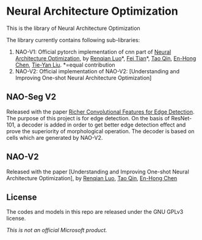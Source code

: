 # Neural Architecture Optimization
This is the library of Neural Architecture Optimization

The library currently contains following sub-libraries:
1. NAO-V1: Official pytorch implementation of cnn part of [Neural Architecture Optimization](https://arxiv.org/abs/1808.07233), by [Renqian Luo](http://home.ustc.edu.cn/~lrq)\*, [Fei Tian](https://ustctf.github.io/)\*, [Tao Qin](https://www.microsoft.com/en-us/research/people/taoqin/), [En-Hong Chen](http://staff.ustc.edu.cn/~cheneh/), [Tie-Yan Liu](https://www.microsoft.com/en-us/research/people/tyliu/). *=equal contribution
2. NAO-V2: Official implementation of NAO-V2: [Understanding and Improving One-shot Neural Architecture Optimization]

## NAO-Seg V2
Released with the paper [Richer Convolutional Features for Edge Detection](https://arxiv.org/abs/1612.02103). The purpose of this project is for edge detection. On the basis of ResNet-101, a decoder is added in order to get better edge detection effect and prove the superiority of morphological operation. The decoder is based on cells which are generated by NAO-V2.

## NAO-V2
Released with the paper [Understanding and Improving One-shot Neural Architecture Optimization], by [Renqian Luo](http://home.ustc.edu.cn/~lrq), [Tao Qin](https://www.microsoft.com/en-us/research/people/taoqin/), [En-Hong Chen](http://staff.ustc.edu.cn/~cheneh/)


## License
The codes and models in this repo are released under the GNU GPLv3 license.


_This is not an official Microsoft product._
